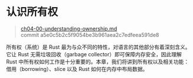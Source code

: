 # 认识所有权

> [ch04-00-understanding-ownership.md](https://github.com/rust-lang/book/blob/main/src/ch04-00-understanding-ownership.md)
> <br>
> commit a5e0c5b2c5f9054be3b961aea2c7edfeea591de8

所有权（系统）是 Rust 最为与众不同的特性，对语言的其他部分有着深刻含义。它让 Rust 无需垃圾回收（garbage collector）即可保障内存安全，因此理解 Rust 中所有权如何工作是十分重要的。本章，我们将讲到所有权以及相关功能：借用（borrowing）、slice 以及 Rust 如何在内存中布局数据。
